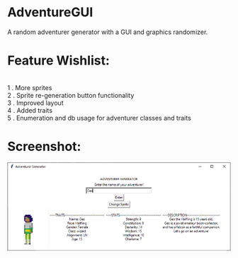 # AdventureGUI
A random adventurer generator with a GUI and graphics randomizer.

# Feature Wishlist:

</br>1 . More sprites
</br>2 . Sprite re-generation button functionality
</br>3 . Improved layout
</br>4 . Added traits
</br>5 . Enumeration and db usage for adventurer classes and traits

# Screenshot:

![ScreenShot](ProgramScreenshot.png)
